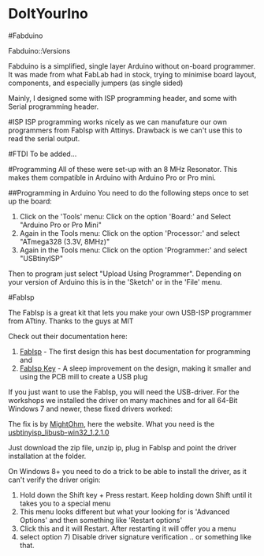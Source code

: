 # DoItYourIno

#Fabduino

Fabduino::Versions

Fabduino is a simplified, single layer Arduino without on-board programmer. It was made from what FabLab had in stock, trying to minimise board layout, components, and especially jumpers (as single sided)

Mainly, I designed some with ISP programming header, and some with Serial programming header.

#ISP
ISP programming works nicely as we can manufature our own programmers from FabIsp with Attinys. Drawback is we can't use this to read the serial output.

#FTDI
To be added...

#Programming
All of these were set-up with an 8 MHz Resonator. This makes them compatible in Arduino with Arduino Pro or Pro mini.

##Programming in Arduino
You need to do the following steps once to set up the board:

1. Click on the 'Tools' menu: Click on the option 'Board:' and Select "Arduino Pro or Pro Mini"
2. Again in the Tools menu: Click on the option 'Processor:' and select "ATmega328 (3.3V, 8MHz)"
3. Again in the Tools menu: Click on the option 'Programmer:' and select "USBtinyISP"

Then to program just select "Upload Using Programmer". Depending on your version of Arduino this is in the 'Sketch' or in the 'File' menu.

#FabIsp

The FabIsp is a great kit that lets you make your own USB-ISP programmer from ATtiny. Thanks to the guys at MIT

Check out their documentation here:

1. [FabIsp](http://fab.cba.mit.edu/content/projects/fabisp/) - The first design this has best documentation for programming and 
2. [FabIsp Key](http://fab.cba.mit.edu/content/projects/fabispkey/index.html) - A sleep improvement on the design, making it smaller and using the PCB mill to create a USB plug

If you just want to use the FabIsp, you will need the USB-driver.
For the workshops we installed the driver on many machines and for all 64-Bit Windows 7 and newer, these fixed drivers worked:

The fix is by [MightOhm](http://mightyohm.com/blog/2010/09/fixed-usbtinyisp-drivers-for-64-bit-windows-7/), here the website. What you need is the 
[usbtinyisp_libusb-win32_1.2.1.0](http://mightyohm.com/blog/wp-content/uploads/2010/09/usbtinyisp_libusb-win32_1.2.1.0.zip)

Just download the zip file, unzip ip, plug in FabIsp and point the driver installation at the folder.

On Windows 8+ you need to do a trick to be able to install the driver, as it can't verify the driver origin:
1. Hold down the Shift key + Press restart. Keep holding down Shift until it takes you to a special menu
2. This menu looks different but what your looking for is 'Advanced Options' and then something like 'Restart options'
3. Click this and it will Restart. After restarting it will offer you a menu
4. select option 7) Disable driver signature verification .. or something like that. 

